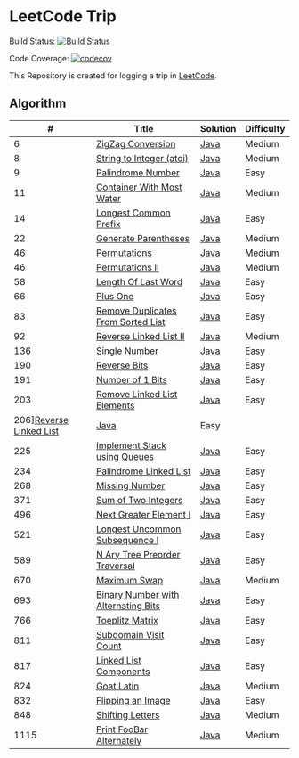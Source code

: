 # LeetCode Trip

Build Status: [![Build Status](https://travis-ci.org/0x12FD16B/leetcode.svg?branch=master)](https://travis-ci.org/0x12FD16B/leetcode)

Code Coverage: [![codecov](https://codecov.io/gh/0x12FD16B/leetcode/branch/master/graph/badge.svg)](https://codecov.io/gh/0x12FD16B/leetcode)

This Repository is created for logging a trip in [LeetCode](https://leetcode.com/).

## Algorithm

 | # | Title |  Solution | Difficulty |
 |---|-------|-----------|------------|
 |6|[ZigZag Conversion](https://leetcode.com/problems/zigzag-conversion/)|[Java](./leetcode-algorithms/src/main/java/cn/davidliu/leetcode/algorithms/zigZagConversion/Solution.java)| Medium |
 |8|[String to Integer (atoi)](https://leetcode.com/problems/string-to-integer-atoi/)|[Java](./leetcode-algorithms/src/main/java/cn/davidliu/leetcode/algorithms/stringToInteger/Solution.java)| Medium |
 |9|[Palindrome Number](https://leetcode.com/problems/palindrome-number/)|[Java](./leetcode-algorithms/src/main/java/cn/davidliu/leetcode/algorithms/palindromeNumber/Solution.java)| Easy |
 |11|[Container With Most Water](https://leetcode.com/problems/container-with-most-water/)|[Java](./leetcode-algorithms/src/main/java/cn/davidliu/leetcode/algorithms/containerWithMostWater/Solution.java)| Medium |
 |14|[Longest Common Prefix](https://leetcode.com/problems/longest-common-prefix/)|[Java](./leetcode-algorithms/src/main/java/cn/davidliu/leetcode/algorithms/longestCommonPrefix/Solution.java)| Easy |
 |22|[Generate Parentheses](https://leetcode.com/problems/generate-parentheses/)|[Java](./leetcode-algorithms/src/main/java/cn/davidliu/leetcode/algorithms/generateParentheses/Solution.java)| Medium |
 |46|[Permutations](https://leetcode-cn.com/problems/permutations/)|[Java](./leetcode-algorithms/src/main/java/cn/davidliu/leetcode/algorithms/permutations/Solution.java)| Medium |
 |46|[Permutations II](https://leetcode-cn.com/problems/permutations-ii/)|[Java](./leetcode-algorithms/src/main/java/cn/davidliu/leetcode/algorithms/permutationsII/Solution.java)| Medium |
 |58|[Length Of Last Word](https://leetcode.com/problems/length-of-last-word/)|[Java](./leetcode-algorithms/src/main/java/cn/davidliu/leetcode/algorithms/lengthOfLastWord/Solution.java)| Easy |
 |66|[Plus One](https://leetcode.com/problems/plus-one/)|[Java](./leetcode-algorithms/src/main/java/cn/davidliu/leetcode/algorithms/plusOne/Solution.java)| Easy |
 |83|[Remove Duplicates From Sorted List](https://leetcode.com/problems/remove-duplicates-from-sorted-list/)|[Java](./leetcode-algorithms/src/main/java/cn/davidliu/leetcode/algorithms/removeDuplicatesFromSortedList/Solution.java)|Easy|
 |92|[Reverse Linked List II](https://leetcode.com/problems/reverse-linked-list-ii/)|[Java](./leetcode-algorithms/src/main/java/cn/davidliu/leetcode/algorithms/reverseLinkedListII/Solution.java)|Medium|
 |136|[Single Number](https://leetcode.com/problems/single-number/)|[Java](./leetcode-algorithms/src/main/java/cn/davidliu/leetcode/algorithms/singleNumber/Solution.java)| Easy |
 |190|[Reverse Bits](https://leetcode.com/problems/reverse-bits/)|[Java](./leetcode-algorithms/src/main/java/cn/davidliu/leetcode/algorithms/reverseBits/Solution.java)| Easy |
 |191|[Number of 1 Bits](https://leetcode.com/problems/number-of-1-bits/)|[Java](./leetcode-algorithms/src/main/java/cn/davidliu/leetcode/algorithms/numberOf1Bits/Solution.java)| Easy |
 |203|[Remove Linked List Elements](https://leetcode.com/problems/remove-linked-list-elements/)|[Java](./leetcode-algorithms/src/main/java/cn/davidliu/leetcode/algorithms/removeLinkedListElements/Solution.java)| Easy |
 |206][Reverse Linked List](https://leetcode.com/problems/reverse-linked-list/)|[Java](./leetcode-algorithms/src/main/java/cn/davidliu/leetcode/algorithms/reverseLinkedList/Solution.java)| Easy |
 |225|[Implement Stack using Queues](https://leetcode.com/problems/implement-stack-using-queues/)|[Java](./leetcode-algorithms/src/main/java/cn/davidliu/leetcode/algorithms/implementStackUsingQueues/MyStack.java)| Easy |
 |234|[Palindrome Linked List](https://leetcode.com/problems/palindrome-linked-list/)|[Java](./leetcode-algorithms/src/main/java/cn/davidliu/leetcode/algorithms/palindromeLinkedList/Solution.java)| Easy |
 |268|[Missing Number](https://leetcode.com/problems/missing-number/)|[Java](./leetcode-algorithms/src/main/java/cn/davidliu/leetcode/algorithms/missingNumber/Solution.java)| Easy |
 |371|[Sum of Two Integers](https://leetcode.com/problems/sum-of-two-integers/)|[Java](./leetcode-algorithms/src/main/java/cn/davidliu/leetcode/algorithms/sumOfTwoIntegers/Solution.java)| Easy |
 |496|[Next Greater Element I](https://leetcode.com/problems/next-greater-element-i/)|[Java](./leetcode-algorithms/src/main/java/cn/davidliu/leetcode/algorithms/nextGreaterElementI/Solution.java)| Easy |
 |521|[Longest Uncommon Subsequence I](https://leetcode.com/problems/longest-uncommon-subsequence-i/)|[Java](./leetcode-algorithms/src/main/java/cn/davidliu/leetcode/algorithms/longestUncommonSubsequenceI/Solution.java)| Easy |
 |589|[N Ary Tree Preorder Traversal](https://leetcode.com/problems/n-ary-tree-preorder-traversal/)|[Java](./leetcode-algorithms/src/main/java/cn/davidliu/leetcode/algorithms/nAryTreePreorderTraversal/Solution.java)|Easy|
 |670|[Maximum Swap](https://leetcode.com/problems/maximum-swap/)|[Java](./leetcode-algorithms/src/main/java/cn/davidliu/leetcode/algorithms/maximumSwap/Solution.java)| Medium |
 |693|[Binary Number with Alternating Bits](https://leetcode.com/problems/binary-number-with-alternating-bits/)|[Java](./leetcode-algorithms/src/main/java/cn/davidliu/leetcode/algorithms/binaryNumberWithAlternatingBits/Solution.java) | Easy |
 |766|[Toeplitz Matrix](https://leetcode.com/problems/toeplitz-matrix/)|[Java](./leetcode-algorithms/src/main/java/cn/davidliu/leetcode/algorithms/toeplitzMatrix/Solution.java) | Easy |
 |811|[Subdomain Visit Count](https://leetcode.com/problems/subdomain-visit-count/)|[Java](./leetcode-algorithms/src/main/java/cn/davidliu/leetcode/algorithms/subdomainVisitCount/Solution.java)| Easy |
 |817|[Linked List Components](https://leetcode.com/problems/linked-list-components/)|[Java](./leetcode-algorithms/src/main/java/cn/davidliu/leetcode/algorithms/linkedListComponents/Solution.java)| Easy |
 |824|[Goat Latin](https://leetcode.com/problems/goat-latin/)|[Java](./leetcode-algorithms/src/main/java/cn/davidliu/leetcode/algorithms/goatLatin/Solution.java)|Medium|
 |832|[Flipping an Image](https://leetcode.com/problems/flipping-an-image/)|[Java](./leetcode-algorithms/src/main/java/cn/davidliu/leetcode/algorithms/flippingAnImage/Solution.java) | Easy |
 |848|[Shifting Letters](https://leetcode.com/problems/shifting-letters/)|[Java](./leetcode-algorithms/src/main/java/cn/davidliu/leetcode/algorithms/shiftingLetters/Solution.java) | Medium |
 |1115|[Print FooBar Alternately](https://leetcode.com/problems/print-foobar-alternately/)|[Java](./leetcode-algorithms/src/main/java/cn/davidliu/leetcode/algorithms/printFoobarAlternately/FooBar.java) | Medium |